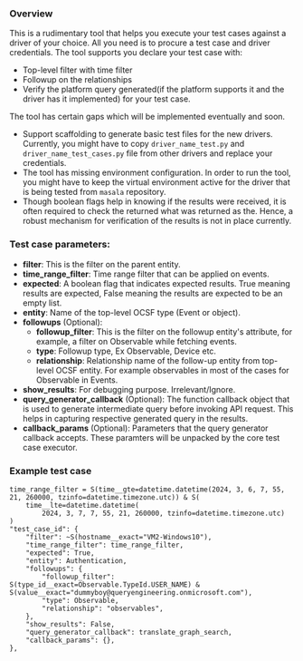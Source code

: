 ### Overview
This is a rudimentary tool that helps you execute your test cases against a driver of your choice. All you need is to procure a test case and driver credentials. 
The tool supports you declare your test case with:
- Top-level filter with time filter
- Followup on the relationships
- Verify the platform query generated(if the platform supports it and the driver has it implemented) for your test case.

The tool has certain gaps which will be implemented eventually and soon.
- Support scaffolding to generate basic test files for the new drivers. Currently, you might have to copy `driver_name_test.py` and `driver_name_test_cases.py` file from other drivers and replace your credentials.
- The tool has missing environment configuration. In order to run the tool, you might have to keep the virtual environment active for the driver that is being tested from `masala` repository.
- Though boolean flags help in knowing if the results were received, it is often required to check the returned what was returned as the. Hence, a robust mechanism for verification of the results is not in place currently. 

### Test case parameters: 

- **filter**: This is the filter on the parent entity.
- **time_range_filter**: Time range filter that can be applied on events.
- **expected**: A boolean flag that indicates expected results. True meaning results are expected, False meaning the results are expected to be an empty list.
- **entity**: Name of the top-level OCSF type (Event or object).
- **followups** (Optional):
  - **followup_filter**: This is the filter on the followup entity's attribute, for example, a filter on Observable while fetching events.
  - **type**: Followup type, Ex Observable, Device etc.
  - **relationship**: Relationship name of the follow-up entity from top-level OCSF entity. For example observables in most of the cases for Observable in Events.
- **show_results**: For debugging purpose. Irrelevant/Ignore.
- **query_generator_callback** (Optional): The function callback object that is used to generate intermediate query before invoking API request. This helps in capturing respective generated query in the results.
- **callback_params** (Optional): Parameters that the query generator callback accepts. These paramters will be unpacked by the core test case executor.

### Example test case
    time_range_filter = S(time__gte=datetime.datetime(2024, 3, 6, 7, 55, 21, 260000, tzinfo=datetime.timezone.utc)) & S(
        time__lte=datetime.datetime(
            2024, 3, 7, 7, 55, 21, 260000, tzinfo=datetime.timezone.utc)
    )
    "test_case_id": {
        "filter": ~S(hostname__exact="VM2-Windows10"), 
        "time_range_filter": time_range_filter,
        "expected": True,
        "entity": Authentication,
        "followups": {
            "followup_filter": S(type_id__exact=Observable.TypeId.USER_NAME) & S(value__exact="dummyboy@queryengineering.onmicrosoft.com"),
            "type": Observable,
            "relationship": "observables",
        },
        "show_results": False, 
        "query_generator_callback": translate_graph_search, 
        "callback_params": {},
    },
